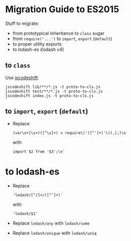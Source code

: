 # Migration Guide to ES2015

Stuff to migrate:

* from prototypical inheritance to `class` sugar
* from `require('...')` to `import`, `export` (`default`)
* to proper utility exports
* to lodash-es (lodash v4)

## to `class`

Use [jscodeshift]():

```
jscodeshift lib/**/*.js -t proto-to-cls.js
jscodeshift test/**/*.js -t proto-to-cls.js
jscodeshift index.js -t proto-to-cls.js
```

## to `import`, `export` (`default`)

*   Replace
    ```
    (var\s+|\s+)([^\s]+) = require\('([^']+)'\)(,|;)\n
    ```
    with
    ```
    import $2 from '$3';\n`
    ```

# to lodash-es

*   Replace
    ```
    'lodash/[^/]+/([^']+)'
    ```
    with
    ```
    'lodash/$1'
    ```

*   Replace `lodash/any` with `lodash/some`
*   Replace `lodash/unique` with `lodash/uniq`
